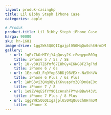 ```yaml
---
layout: produk-casinghp
title: Lil Bibby Steph iPhone Case
categories: apple

# Produk
product-title: Lil Bibby Steph iPhone Case
harga: 90000
sku: hn-1681
image-drive: 1gg2Wk5QGQIIgajpl050MqQu0ch8HrmDM
gallery:
  - url: 1qExZkOrMTYjY4gQosy2X-rFwqypnB0Dg
    title: iPhone 5 / 5s / SE
  - url: 1U-v301TZ6fmf67I8hGy4IKNG8F27gFhd
    title: iPhone 6 / 6s
  - url: 1Ezuhd3_Fq9YopS3BDj9BVEXr-Na5hhVA
    title: iPhone 6 Plus / 6s Plus
  - url: 1WMS3vi3QNqRByIK6vuapYxZQRDn8aE0c
    title: iPhone 7 / 8
  - url: 1e9ZV4qESfYY9O1cAnahFPYvHBBwV43Vi
    title: iPhone 7 Plus / 8 Plus
  - url: 1gg2Wk5QGQIIgajpl050MqQu0ch8HrmDM
    title: iPhone X
---
```

